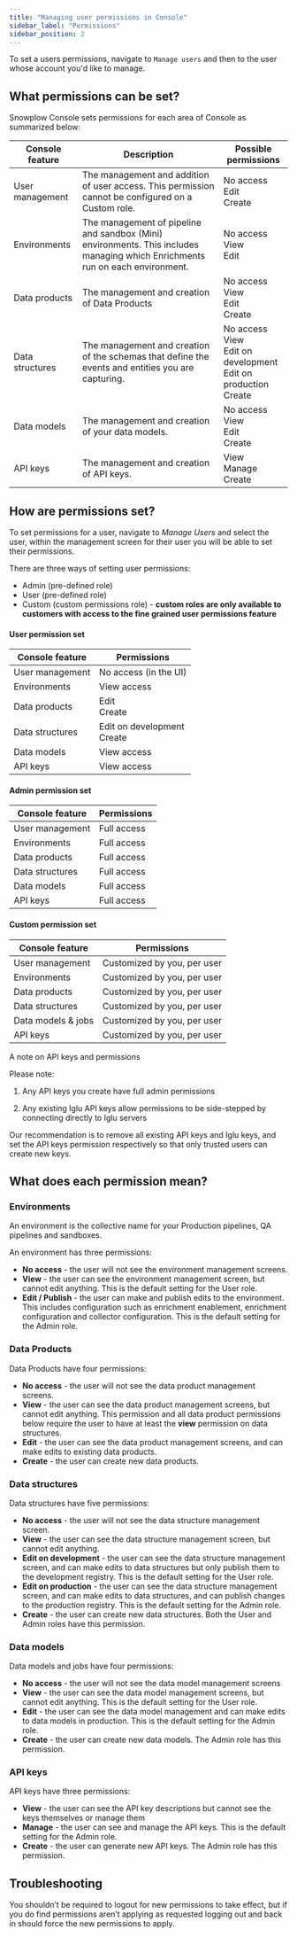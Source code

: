 ```yaml
---
title: "Managing user permissions in Console"
sidebar_label: "Permissions"
sidebar_position: 2
---
```


To set a users permissions, navigate to `Manage users` and then to the user whose account you'd like to manage.

## What permissions can be set?

Snowplow Console sets permissions for each area of Console as summarized below:

| **Console feature** | **Description**                                                                                                               | **Possible permissions**                                                     |
| ------------------- | ----------------------------------------------------------------------------------------------------------------------------- | ---------------------------------------------------------------------------- |
| User management     | The management and addition of user access. This permission cannot be configured on a Custom role.                            | No access<br/>Edit<br/>Create                                                |
| Environments        | The management of pipeline and sandbox (Mini) environments. This includes managing which Enrichments run on each environment. | No access<br/>View<br/>Edit                                                  |
| Data products       | The management and creation of Data Products                                                                                  | No access<br/>View<br/>Edit<br/>Create                                       |
| Data structures     | The management and creation of the schemas that define the events and entities you are capturing.                             | No access<br/>View<br/>Edit on development<br/>Edit on production<br/>Create |
| Data models         | The management and creation of your data models.                                                                              | No access<br/>View<br/>Edit<br/>Create                                       |
| API keys            | The management and creation of API keys.                                                                                      | View<br/>Manage<br/>Create                                                   |

## How are permissions set?

To set permissions for a user, navigate to _Manage Users_ and select the user, within the management screen for their user you will be able to set their permissions.

There are three ways of setting user permissions:

- Admin (pre-defined role)
- User (pre-defined role)
- Custom (custom permissions role) - **custom roles are only available to customers with access to the fine grained user permissions feature**

#### User permission set

| **Console feature** | **Permissions**                |
| ------------------- | ------------------------------ |
| User management     | No access (in the UI)          |
| Environments        | View access                    |
| Data products       | Edit<br/>Create                |
| Data structures     | Edit on development<br/>Create |
| Data models         | View access                    |
| API keys            | View access                    |

#### Admin permission set

| **Console feature** | **Permissions** |
| ------------------- | --------------- |
| User management     | Full access     |
| Environments        | Full access     |
| Data products       | Full access     |
| Data structures     | Full access     |
| Data models         | Full access     |
| API keys            | Full access     |

#### Custom permission set

| **Console feature** | **Permissions**             |
| ------------------- | --------------------------- |
| User management     | Customized by you, per user |
| Environments        | Customized by you, per user |
| Data products       | Customized by you, per user |
| Data structures     | Customized by you, per user |
| Data models & jobs  | Customized by you, per user |
| API keys            | Customized by you, per user |

A note on API keys and permissions

Please note:

1) Any API keys you create have full admin permissions

2) Any existing Iglu API keys allow permissions to be side-stepped by connecting directly to Iglu servers

Our recommendation is to remove all existing API keys and Iglu keys, and set the API keys permission respectively so that only trusted users can create new keys.

## What does each permission mean?

### Environments

An environment is the collective name for your Production pipelines, QA pipelines and sandboxes.

An environment has three permissions:

- **No access** - the user will not see the environment management screens.
- **View** - the user can see the environment management screen, but cannot edit anything. This is the default setting for the User role.
- **Edit / Publish** - the user can make and publish edits to the environment. This includes configuration such as enrichment enablement, enrichment configuration and collector configuration. This is the default setting for the Admin role.

### Data Products

Data Products have four permissions:

- **No access** - the user will not see the data product management screens.
- **View** - the user can see the data product management screens, but cannot edit anything. This permission and all data product permissions below require the user to have at least the **view** permission on data structures.
- **Edit** - the user can see the data product management screens, and can make edits to existing data products.
- **Create** - the user can create new data products.

### Data structures

Data structures have five permissions:

- **No access** - the user will not see the data structure management screen.
- **View** - the user can see the data structure management screen, but cannot edit anything.
- **Edit on development** - the user can see the data structure management screen, and can make edits to data structures but only publish them to the development registry. This is the default setting for the User role.
- **Edit on production** - the user can see the data structure management screen, and can make edits to data structures, and can publish changes to the production registry. This is the default setting for the Admin role.
- **Create** - the user can create new data structures. Both the User and Admin roles have this permission.

### Data models

Data models and jobs have four permissions:

- **No access** - the user will not see the data model management screens
- **View** - the user can see the data model management screens, but cannot edit anything. This is the default setting for the User role.
- **Edit** - the user can see the data model management and can make edits to data models in production. This is the default setting for the Admin role.
- **Create** - the user can create new data models. The Admin role has this permission.

### API keys

API keys have three permissions:

- **View** - the user can see the API key descriptions but cannot see the keys themselves or manage them
- **Manage** - the user can see and manage the API keys. This is the default setting for the Admin role.
- **Create** - the user can generate new API keys. The Admin role has this permission.

## Troubleshooting

You shouldn’t be required to logout for new permissions to take effect, but if you do find permissions aren’t applying as requested logging out and back in should force the new permissions to apply.
